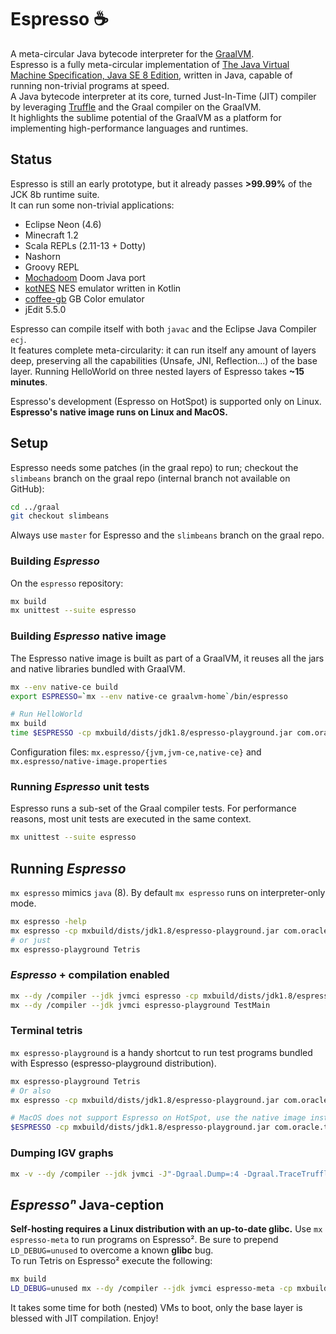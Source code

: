 # Espresso :coffee:
A meta-circular Java bytecode interpreter for the [GraalVM](https://github.com/oracle/graal).  
Espresso is a fully meta-circular implementation of [The Java Virtual Machine Specification, Java SE 8 Edition](https://docs.oracle.com/javase/specs/jvms/se8/html/index.html), written in Java, capable of running non-trivial programs at speed.  
A Java bytecode interpreter at its core, turned Just-In-Time (JIT) compiler by leveraging [Truffle](https://github.com/oracle/graal/tree/master/truffle) and the Graal compiler on the GraalVM.  
It highlights the sublime potential of the GraalVM as a platform for implementing high-performance languages and runtimes.

## Status
Espresso is still an early prototype, but it already passes **>99.99%** of the JCK 8b runtime suite.  
It can run some non-trivial applications:
  - Eclipse Neon (4.6)
  - Minecraft 1.2
  - Scala REPLs (2.11-13 + Dotty)
  - Nashorn
  - Groovy REPL
  - [Mochadoom](https://github.com/AXDOOMER/mochadoom) Doom Java port
  - [kotNES](https://github.com/suchaHassle/kotNES) NES emulator written in Kotlin
  - [coffee-gb](https://github.com/trekawek/coffee-gb) GB Color emulator
  - jEdit 5.5.0

Espresso can compile itself with both `javac` and the Eclipse Java Compiler `ecj`.  
It features complete meta-circularity: it can run itself any amount of layers deep, preserving all the capabilities (Unsafe, JNI, Reflection...) of the base layer. Running HelloWorld on three nested layers of Espresso takes **~15 minutes**.  

Espresso's development (Espresso on HotSpot) is supported only on Linux.  
**Espresso's native image runs on Linux and MacOS.**

## Setup
Espresso needs some patches (in the graal repo) to run; checkout the `slimbeans` branch on the graal repo (internal branch not available on GitHub):
```bash
cd ../graal
git checkout slimbeans
```
Always use `master` for Espresso and the `slimbeans` branch on the graal repo.

### Building _Espresso_
On the `espresso` repository:
```bash
mx build
mx unittest --suite espresso
```

### Building _Espresso_ native image
The Espresso native image is built as part of a GraalVM, it reuses all the jars and native libraries bundled with GraalVM. 
```bash
mx --env native-ce build
export ESPRESSO=`mx --env native-ce graalvm-home`/bin/espresso

# Run HelloWorld
mx build
time $ESPRESSO -cp mxbuild/dists/jdk1.8/espresso-playground.jar com.oracle.truffle.espresso.playground.HelloWorld
```
Configuration files: `mx.espresso/{jvm,jvm-ce,native-ce}` and `mx.espresso/native-image.properties`

### Running _Espresso_ unit tests
Espresso runs a sub-set of the Graal compiler tests. For performance reasons, most unit tests are executed in the same context.
```bash
mx unittest --suite espresso
```

## Running _Espresso_
`mx espresso` mimics `java` (8). By default `mx espresso` runs on interpreter-only mode.
```bash
mx espresso -help
mx espresso -cp mxbuild/dists/jdk1.8/espresso-playground.jar com.oracle.truffle.espresso.playground.HelloWorld
# or just
mx espresso-playground Tetris
```

### _Espresso_ + compilation enabled
```bash
mx --dy /compiler --jdk jvmci espresso -cp mxbuild/dists/jdk1.8/espresso-playground.jar com.oracle.truffle.espresso.playground.Tetris
mx --dy /compiler --jdk jvmci espresso-playground TestMain
```

### Terminal tetris
`mx espresso-playground` is a handy shortcut to run test programs bundled with Espresso (espresso-playground distribution).
```bash
mx espresso-playground Tetris
# Or also
mx espresso -cp mxbuild/dists/jdk1.8/espresso-playground.jar com.oracle.truffle.espresso.playground.Tetris

# MacOS does not support Espresso on HotSpot, use the native image instead.
$ESPRESSO -cp mxbuild/dists/jdk1.8/espresso-playground.jar com.oracle.truffle.espresso.playground.Tetris
```

### Dumping IGV graphs
```bash
mx -v --dy /compiler --jdk jvmci -J"-Dgraal.Dump=:4 -Dgraal.TraceTruffleCompilation=true -Dgraal.TruffleBackgroundCompilation=false" espresso -cp  mxbuild/dists/jdk1.8/espresso-playground.jar com.oracle.truffle.espresso.playground.TestMain
```


## _Espressoⁿ_ Java-ception
**Self-hosting requires a Linux distribution with an up-to-date glibc.**
Use `mx espresso-meta` to run programs on Espresso². Be sure to prepend `LD_DEBUG=unused` to overcome a known **glibc** bug.  
To run Tetris on Espresso² execute the following:
```bash
mx build
LD_DEBUG=unused mx --dy /compiler --jdk jvmci espresso-meta -cp mxbuild/dists/jdk1.8/espresso-playground.jar com.oracle.truffle.espresso.playground.Tetris
```
It takes some time for both (nested) VMs to boot, only the base layer is blessed with JIT compilation. Enjoy!

